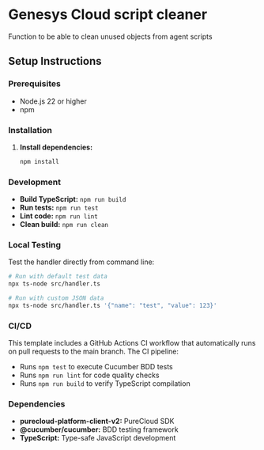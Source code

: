 # Genesys Cloud script cleaner

Function to be able to clean unused objects from agent scripts

## Setup Instructions

### Prerequisites
- Node.js 22 or higher
- npm

### Installation

1. **Install dependencies:**
   ```bash
   npm install
   ```

### Development

- **Build TypeScript:** `npm run build`
- **Run tests:** `npm run test`
- **Lint code:** `npm run lint`
- **Clean build:** `npm run clean`

### Local Testing

Test the handler directly from command line:

```bash
# Run with default test data
npx ts-node src/handler.ts

# Run with custom JSON data
npx ts-node src/handler.ts '{"name": "test", "value": 123}'
```

### CI/CD

This template includes a GitHub Actions CI workflow that automatically runs on pull requests to the main branch. The CI pipeline:
- Runs `npm test` to execute Cucumber BDD tests
- Runs `npm run lint` for code quality checks
- Runs `npm run build` to verify TypeScript compilation

### Dependencies

- **purecloud-platform-client-v2:** PureCloud SDK
- **@cucumber/cucumber:** BDD testing framework
- **TypeScript:** Type-safe JavaScript development